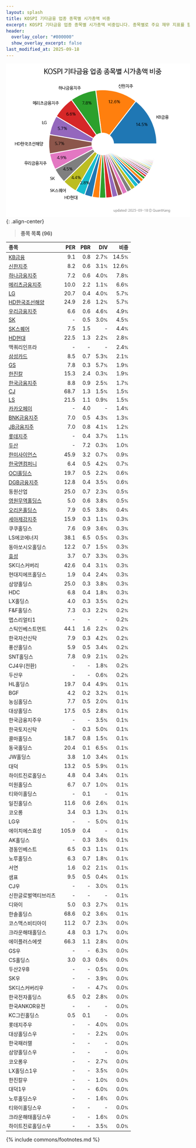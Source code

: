 ```yaml
---
layout: splash
title: KOSPI 기타금융 업종 종목별 시가총액 비중
excerpt: KOSPI 기타금융 업종 종목별 시가총액 비중입니다. 종목별로 주요 재무 지표를 함께 표시합니다.
header:
  overlay_color: "#800000"
  show_overlay_excerpt: false
last_modified_at: 2025-09-18
---
```



![KOSPI 기타금융 업종 종목별 시가총액 비중](/stats/sector/images/kospi_업종_기타금융_종목.png){: .align-center}


> **종목 목록 (96)**<a id="list"></a>

| **종목** | **PER** | **PBR** | **DIV** | **비중** |
| :------- | ------: | ------: | ------: | -------: |
| [KB금융](/105560/) | 9.1 | 0.8 | 2.7<small>%</small> | 14.5<small>%</small> |
| [신한지주](/055550/) | 8.2 | 0.6 | 3.1<small>%</small> | 12.6<small>%</small> |
| [하나금융지주](/086790/) | 7.2 | 0.6 | 4.0<small>%</small> | 7.8<small>%</small> |
| [메리츠금융지주](/138040/) | 10.0 | 2.2 | 1.1<small>%</small> | 6.6<small>%</small> |
| [LG](/003550/) | 20.7 | 0.4 | 4.0<small>%</small> | 5.7<small>%</small> |
| [HD한국조선해양](/009540/) | 24.9 | 2.6 | 1.2<small>%</small> | 5.7<small>%</small> |
| [우리금융지주](/316140/) | 6.6 | 0.6 | 4.6<small>%</small> | 4.9<small>%</small> |
| [SK](/034730/) | - | 0.5 | 3.0<small>%</small> | 4.5<small>%</small> |
| [SK스퀘어](/402340/) | 7.5 | 1.5 | - | 4.4<small>%</small> |
| [HD현대](/267250/) | 22.5 | 1.3 | 2.2<small>%</small> | 2.8<small>%</small> |
| 맥쿼리인프라 | - | - | - | 2.4<small>%</small> |
| [삼성카드](/029780/) | 8.5 | 0.7 | 5.3<small>%</small> | 2.1<small>%</small> |
| [GS](/078930/) | 7.8 | 0.3 | 5.7<small>%</small> | 1.9<small>%</small> |
| [한진칼](/180640/) | 15.3 | 2.4 | 0.3<small>%</small> | 1.9<small>%</small> |
| [한국금융지주](/071050/) | 8.8 | 0.9 | 2.5<small>%</small> | 1.7<small>%</small> |
| [CJ](/001040/) | 68.7 | 1.3 | 1.5<small>%</small> | 1.5<small>%</small> |
| [LS](/006260/) | 21.5 | 1.1 | 0.9<small>%</small> | 1.5<small>%</small> |
| [카카오페이](/377300/) | - | 4.0 | - | 1.4<small>%</small> |
| [BNK금융지주](/138930/) | 7.0 | 0.5 | 4.3<small>%</small> | 1.3<small>%</small> |
| [JB금융지주](/175330/) | 7.0 | 0.8 | 4.1<small>%</small> | 1.2<small>%</small> |
| [롯데지주](/004990/) | - | 0.4 | 3.7<small>%</small> | 1.1<small>%</small> |
| [두산](/000150/) | - | 7.2 | 0.3<small>%</small> | 1.0<small>%</small> |
| [한미사이언스](/008930/) | 45.9 | 3.2 | 0.7<small>%</small> | 0.9<small>%</small> |
| [한국앤컴퍼니](/000240/) | 6.4 | 0.5 | 4.2<small>%</small> | 0.7<small>%</small> |
| [OCI홀딩스](/010060/) | 19.7 | 0.5 | 2.2<small>%</small> | 0.6<small>%</small> |
| [DGB금융지주](/139130/) | 12.8 | 0.4 | 3.5<small>%</small> | 0.6<small>%</small> |
| 동원산업 | 25.0 | 0.7 | 2.3<small>%</small> | 0.5<small>%</small> |
| [영원무역홀딩스](/009970/) | 5.0 | 0.6 | 3.8<small>%</small> | 0.5<small>%</small> |
| [오리온홀딩스](/001800/) | 7.9 | 0.5 | 3.8<small>%</small> | 0.4<small>%</small> |
| [세아제강지주](/003030/) | 15.9 | 0.3 | 1.1<small>%</small> | 0.3<small>%</small> |
| 쿠쿠홀딩스 | 7.6 | 0.9 | 3.6<small>%</small> | 0.3<small>%</small> |
| LS에코에너지 | 38.1 | 6.5 | 0.5<small>%</small> | 0.3<small>%</small> |
| 동아쏘시오홀딩스 | 12.2 | 0.7 | 1.5<small>%</small> | 0.3<small>%</small> |
| [효성](/004800/) | 3.7 | 0.7 | 3.3<small>%</small> | 0.3<small>%</small> |
| SK디스커버리 | 42.6 | 0.4 | 3.1<small>%</small> | 0.3<small>%</small> |
| 현대지에프홀딩스 | 1.9 | 0.4 | 2.4<small>%</small> | 0.3<small>%</small> |
| 삼양홀딩스 | 25.0 | 0.3 | 3.8<small>%</small> | 0.3<small>%</small> |
| HDC | 6.8 | 0.4 | 1.8<small>%</small> | 0.3<small>%</small> |
| LX홀딩스 | 4.0 | 0.3 | 3.5<small>%</small> | 0.2<small>%</small> |
| F&F홀딩스 | 7.3 | 0.3 | 2.2<small>%</small> | 0.2<small>%</small> |
| 맵스리얼티1 | - | - | - | 0.2<small>%</small> |
| 스틱인베스트먼트 | 44.1 | 1.6 | 2.2<small>%</small> | 0.2<small>%</small> |
| 한국자산신탁 | 7.9 | 0.3 | 4.2<small>%</small> | 0.2<small>%</small> |
| 풍산홀딩스 | 5.9 | 0.5 | 3.4<small>%</small> | 0.2<small>%</small> |
| SNT홀딩스 | 7.8 | 0.9 | 2.1<small>%</small> | 0.2<small>%</small> |
| CJ4우(전환) | - | - | 1.8<small>%</small> | 0.2<small>%</small> |
| 두산우 | - | - | 0.6<small>%</small> | 0.2<small>%</small> |
| HL홀딩스 | 19.7 | 0.4 | 4.9<small>%</small> | 0.1<small>%</small> |
| BGF | 4.2 | 0.2 | 3.2<small>%</small> | 0.1<small>%</small> |
| 농심홀딩스 | 7.7 | 0.5 | 2.0<small>%</small> | 0.1<small>%</small> |
| 대상홀딩스 | 17.5 | 0.5 | 2.8<small>%</small> | 0.1<small>%</small> |
| 한국금융지주우 | - | - | 3.5<small>%</small> | 0.1<small>%</small> |
| 한국토지신탁 | - | 0.3 | 5.0<small>%</small> | 0.1<small>%</small> |
| 콜마홀딩스 | 18.7 | 0.8 | 1.5<small>%</small> | 0.1<small>%</small> |
| 동국홀딩스 | 20.4 | 0.1 | 6.5<small>%</small> | 0.1<small>%</small> |
| JW홀딩스 | 3.8 | 1.0 | 3.4<small>%</small> | 0.1<small>%</small> |
| 대덕 | 13.2 | 0.5 | 5.9<small>%</small> | 0.1<small>%</small> |
| 하이트진로홀딩스 | 4.8 | 0.4 | 3.4<small>%</small> | 0.1<small>%</small> |
| 미원홀딩스 | 6.7 | 0.7 | 1.0<small>%</small> | 0.1<small>%</small> |
| 티와이홀딩스 | - | 0.1 | - | 0.1<small>%</small> |
| 일진홀딩스 | 11.6 | 0.6 | 2.6<small>%</small> | 0.1<small>%</small> |
| 코오롱 | 3.4 | 0.3 | 1.3<small>%</small> | 0.1<small>%</small> |
| LG우 | - | - | 5.0<small>%</small> | 0.1<small>%</small> |
| 에이치에스효성 | 105.9 | 0.4 | - | 0.1<small>%</small> |
| AK홀딩스 | - | 0.3 | 3.6<small>%</small> | 0.1<small>%</small> |
| 경동인베스트 | 6.5 | 0.3 | 1.1<small>%</small> | 0.1<small>%</small> |
| 노루홀딩스 | 6.3 | 0.7 | 1.8<small>%</small> | 0.1<small>%</small> |
| 서연 | 1.6 | 0.2 | 2.1<small>%</small> | 0.1<small>%</small> |
| 샘표 | 9.5 | 0.5 | 0.4<small>%</small> | 0.1<small>%</small> |
| CJ우 | - | - | 3.0<small>%</small> | 0.1<small>%</small> |
| 신한글로벌액티브리츠 | - | - | - | 0.1<small>%</small> |
| 디와이 | 5.0 | 0.3 | 2.7<small>%</small> | 0.1<small>%</small> |
| 한솔홀딩스 | 68.6 | 0.2 | 3.6<small>%</small> | 0.1<small>%</small> |
| 코스맥스비티아이 | 11.2 | 0.7 | 2.3<small>%</small> | 0.0<small>%</small> |
| 크라운해태홀딩스 | 4.8 | 0.3 | 1.7<small>%</small> | 0.0<small>%</small> |
| 에이플러스에셋 | 66.3 | 1.1 | 2.8<small>%</small> | 0.0<small>%</small> |
| GS우 | - | - | 6.3<small>%</small> | 0.0<small>%</small> |
| CS홀딩스 | 3.0 | 0.3 | 0.6<small>%</small> | 0.0<small>%</small> |
| 두산2우B | - | - | 0.5<small>%</small> | 0.0<small>%</small> |
| SK우 | - | - | 3.9<small>%</small> | 0.0<small>%</small> |
| SK디스커버리우 | - | - | 4.7<small>%</small> | 0.0<small>%</small> |
| 한국전자홀딩스 | 6.5 | 0.2 | 2.8<small>%</small> | 0.0<small>%</small> |
| 한국ANKOR유전 | - | - | - | 0.0<small>%</small> |
| KC그린홀딩스 | 0.5 | 0.1 | - | 0.0<small>%</small> |
| 롯데지주우 | - | - | 4.0<small>%</small> | 0.0<small>%</small> |
| 대상홀딩스우 | - | - | 2.2<small>%</small> | 0.0<small>%</small> |
| 한국패러랠 | - | - | - | 0.0<small>%</small> |
| 삼양홀딩스우 | - | - | - | 0.0<small>%</small> |
| 코오롱우 | - | - | 2.7<small>%</small> | 0.0<small>%</small> |
| LX홀딩스1우 | - | - | 3.5<small>%</small> | 0.0<small>%</small> |
| 한진칼우 | - | - | 1.0<small>%</small> | 0.0<small>%</small> |
| 대덕1우 | - | - | 6.0<small>%</small> | 0.0<small>%</small> |
| 노루홀딩스우 | - | - | 1.6<small>%</small> | 0.0<small>%</small> |
| 티와이홀딩스우 | - | - | - | 0.0<small>%</small> |
| 크라운해태홀딩스우 | - | - | 1.6<small>%</small> | 0.0<small>%</small> |
| 하이트진로홀딩스우 | - | - | 3.5<small>%</small> | 0.0<small>%</small> |

{% include commons/footnotes.md %}